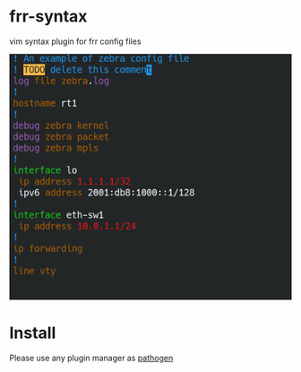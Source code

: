 # frr-syntax
vim syntax plugin for frr config files

![screenshot](./frr_syntax_highlight.png)

# Install
Please use any plugin manager as [pathogen](https://github.com/tpope/vim-pathogen)

